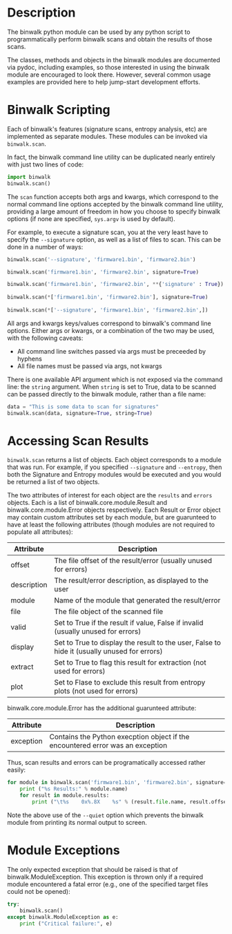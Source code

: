 Description
===========

The binwalk python module can be used by any python script to programmatically perform binwalk scans and obtain the results of those scans. 

The classes, methods and objects in the binwalk modules are documented via pydoc, including examples, so those interested in using the binwalk module are encouraged to look there. However, several common usage examples are provided here to help jump-start development efforts.


Binwalk Scripting
=================

Each of binwalk's features (signature scans, entropy analysis, etc) are implemented as separate modules. These modules can be invoked via `binwalk.scan`.

In fact, the binwalk command line utility can be duplicated nearly entirely with just two lines of code:

```python
import binwalk
binwalk.scan()
```

The `scan` function accepts both args and kwargs, which correspond to the normal command line options accepted by the binwalk command line utility, providing a large amount of freedom in how you choose to specify binwalk options (if none are specified, `sys.argv` is used by default).

For example, to execute a signature scan, you at the very least have to specify the `--signature` option, as well as a list of files to scan. This can be done in a number of ways:

```python
binwalk.scan('--signature', 'firmware1.bin', 'firmware2.bin')

binwalk.scan('firmware1.bin', 'firmware2.bin', signature=True)

binwalk.scan('firmware1.bin', 'firmware2.bin', **{'signature' : True})
        
binwalk.scan(*['firmware1.bin', 'firmware2.bin'], signature=True)
        
binwalk.scan(*['--signature', 'firmware1.bin', 'firmware2.bin',])
```

All args and kwargs keys/values correspond to binwalk's command line options. Either args or kwargs, or a combination of the two may be used, with the following caveats:

* All command line switches passed via args must be preceeded by hyphens
* All file names must be passed via args, not kwargs

There is one available API argument which is not exposed via the command line: the `string` argument. When `string` is set to True, data to be scanned can be passed directly to the binwalk module, rather than a file name:

```python
data = "This is some data to scan for signatures"
binwalk.scan(data, signature=True, string=True)
```

Accessing Scan Results
======================

`binwalk.scan` returns a list of objects. Each object corresponds to a module that was run. For example, if you specified `--signature` and `--entropy`, then both the Signature and Entropy modules would be executed and you would be returned a list of two objects.

The two attributes of interest for each object are the `results` and `errors` objects. Each is a list of binwalk.core.module.Result and binwalk.core.module.Error objects respectively. Each Result or Error object may contain custom attributes set by each module, but are guarunteed to have at least the following attributes (though modules are not required to populate all attributes):

|  Attribute  | Description |
|-------------|-------------|
| offset      | The file offset of the result/error (usually unused for errors) |
| description | The result/error description, as displayed to the user |
| module      | Name of the module that generated the result/error |
| file        | The file object of the scanned file |
| valid       | Set to True if the result if value, False if invalid (usually unused for errors) |
| display     | Set to True to display the result to the user, False to hide it (usually unused for errors) |
| extract     | Set to True to flag this result for extraction (not used for errors) |
| plot        | Set to Flase to exclude this result from entropy plots (not used for errors) |

binwalk.core.module.Error has the additional guarunteed attribute:

|  Attribute  | Description |
|-------------|-------------|
| exception   | Contains the Python execption object if the encountered error was an exception |

Thus, scan results and errors can be programatically accessed rather easily:

```python
for module in binwalk.scan('firmware1.bin', 'firmware2.bin', signature=True, quiet=True):
    print ("%s Results:" % module.name)
    for result in module.results:
        print ("\t%s    0x%.8X    %s" % (result.file.name, result.offset, result.description))
```

Note the above use of the `--quiet` option which prevents the binwalk module from printing its normal output to screen.

Module Exceptions
=================

The only expected exception that should be raised is that of binwalk.ModuleException. This exception is thrown only if a required module encountered a fatal error (e.g., one of the specified target files could not be opened):

```python
try:
    binwalk.scan()
except binwalk.ModuleException as e:
    print ("Critical failure:", e)
```
